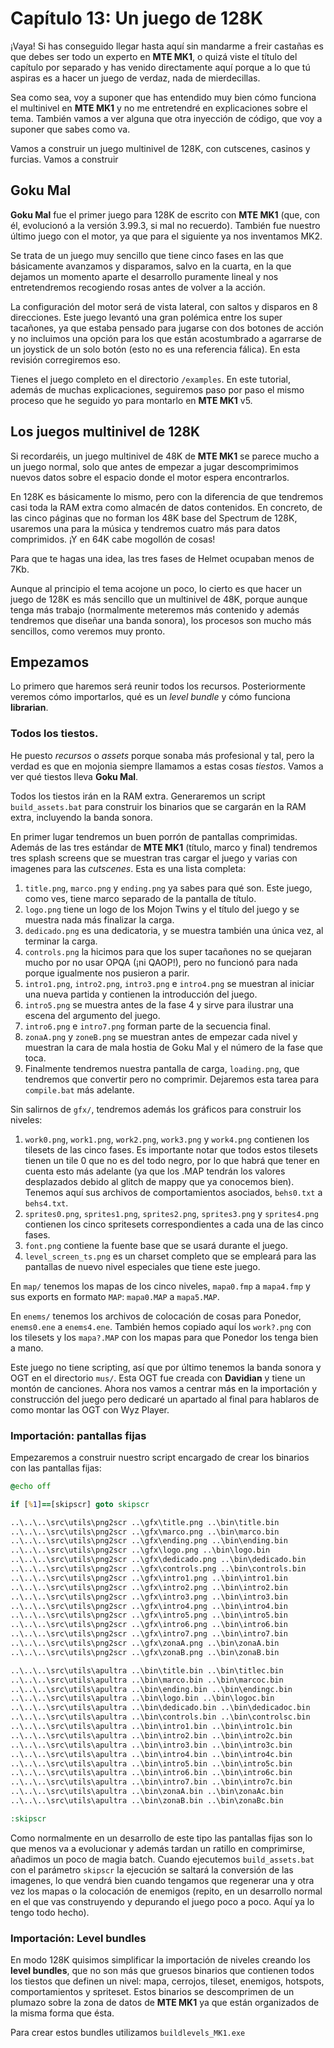 # Capítulo 13: Un juego de 128K

¡Vaya! Si has conseguido llegar hasta aquí sin mandarme a freir castañas es que debes ser todo un experto en **MTE MK1**, o quizá viste el título del capítulo por separado y has venido directamente aquí porque a lo que tú aspiras es a hacer un juego de verdaz, nada de mierdecillas. 

Sea como sea, voy a suponer que has entendido muy bien cómo funciona el multinivel en **MTE MK1** y no me entretendré en explicaciones sobre el tema. También vamos a ver alguna que otra inyección de código, que voy a suponer que sabes como va.

Vamos a construir un juego multinivel de 128K, con cutscenes, casinos y furcias. Vamos a construir

## Goku Mal

**Goku Mal** fue el primer juego para 128K de escrito con **MTE MK1** (que, con él, evolucionó a la versión 3.99.3, si mal no recuerdo). También fue nuestro último juego con el motor, ya que para el siguiente ya nos inventamos MK2.

Se trata de un juego muy sencillo que tiene cinco fases en las que básicamente avanzamos y disparamos, salvo en la cuarta, en la que dejamos un momento aparte el desarrollo puramente lineal y nos entretendremos recogiendo rosas antes de volver a la acción.

La configuración del motor será de vista lateral, con saltos y disparos en 8 direcciones. Este juego levantó una gran polémica entre los super tacañones, ya que estaba pensado para jugarse con dos botones de acción y no incluimos una opción para los que están acostumbrado a agarrarse de un joystick de un solo botón (esto no es una referencia fálica). En esta revisión corregiremos eso.

Tienes el juego completo en el directorio `/examples`. En este tutorial, además de muchas explicaciones, seguiremos paso por paso el mismo proceso que he seguido yo para montarlo en **MTE MK1** v5.

## Los juegos multinivel de 128K

Si recordaréis, un juego multinivel de 48K de **MTE MK1** se parece mucho a un juego normal, solo que antes de empezar a jugar descomprimimos nuevos datos sobre el espacio donde el motor espera encontrarlos. 

En 128K es básicamente lo mismo, pero con la diferencia de que tendremos casi toda la RAM extra como almacén de datos contenidos. En concreto, de las cinco páginas que no forman los 48K base del Spectrum de 128K, usaremos una para la música y tendremos cuatro más para datos comprimidos. ¡Y en 64K cabe mogollón de cosas!

Para que te hagas una idea, las tres fases de Helmet ocupaban menos de 7Kb.

Aunque al principio el tema acojone un poco, lo cierto es que hacer un juego de 128K es más sencillo que un multinivel de 48K, porque aunque tenga más trabajo (normalmente meteremos más contenido y además tendremos que diseñar una banda sonora), los procesos son mucho más sencillos, como veremos muy pronto. 

## Empezamos

Lo primero que haremos será reunir todos los recursos. Posteriormente veremos cómo importarlos, qué es un *level bundle* y cómo funciona **librarian**.

### Todos los tiestos.

He puesto *recursos* o *assets* porque sonaba más profesional y tal, pero la verdad es que en mojonia siempre llamamos a estas cosas *tiestos*. Vamos a ver qué tiestos lleva **Goku Mal**.

Todos los tiestos irán en la RAM extra. Generaremos un script `build_assets.bat` para construir los binarios que se cargarán en la RAM extra, incluyendo la banda sonora.

En primer lugar tendremos un buen porrón de pantallas comprimidas. Además de las tres estándar de **MTE MK1** (título, marco y final) tendremos tres splash screens que se muestran tras cargar el juego y varias con imagenes para las *cutscenes*. Esta es una lista completa:

1. `title.png`, `marco.png` y `ending.png` ya sabes para qué son. Este juego, como ves, tiene marco separado de la pantalla de título.
2. `logo.png` tiene un logo de los Mojon Twins y el título del juego y se muestra nada más finalizar la carga.
3. `dedicado.png` es una dedicatoria, y se muestra también una única vez, al terminar la carga.
4. `controls.png` la hicimos para que los super tacañones no se quejaran mucho por no usar OPQA (¡ni QAOP!), pero no funcionó para nada porque igualmente nos pusieron a parir.
5. `intro1.png`, `intro2.png`, `intro3.png` e `intro4.png` se muestran al iniciar una nueva partida y contienen la introducción del juego.
6. `intro5.png` se muestra antes de la fase 4 y sirve para ilustrar una escena del argumento del juego.
7. `intro6.png` e `intro7.png` forman parte de la secuencia final.
8. `zonaA.png` y `zoneB.png` se muestran antes de empezar cada nivel y muestran la cara de mala hostia de Goku Mal y el número de la fase que toca.
9. Finalmente tendremos nuestra pantalla de carga, `loading.png`, que tendremos que convertir pero no comprimir. Dejaremos esta tarea para `compile.bat` más adelante.

Sin salirnos de `gfx/`, tendremos además los gráficos para construir los niveles:

1. `work0.png`, `work1.png`, `work2.png`, `work3.png` y `work4.png` contienen los tilesets de las cinco fases. Es importante notar que todos estos tilesets tienen un tile 0 que no es del todo negro, por lo que habrá que tener en cuenta esto más adelante (ya que los .MAP tendrán los valores desplazados debido al glitch de mappy que ya conocemos bien). Tenemos aquí sus archivos de comportamientos asociados, `behs0.txt` a `behs4.txt`.
2. `sprites0.png`, `sprites1.png`, `sprites2.png`, `sprites3.png` y `sprites4.png` contienen los cinco spritesets correspondientes a cada una de las cinco fases.
3. `font.png` contiene la fuente base que se usará durante el juego.
4. `level_screen_ts.png` es un charset completo que se empleará para las pantallas de nuevo nivel especiales que tiene este juego.

En `map/` tenemos los mapas de los cinco niveles, `mapa0.fmp` a `mapa4.fmp` y sus exports en formato `MAP`: `mapa0.MAP` a `mapa5.MAP`.

En `enems/` tenemos los archivos de colocación de cosas para Ponedor, `enems0.ene` a `enems4.ene`. También hemos copiado aquí los `work?.png` con los tilesets y los `mapa?.MAP` con los mapas para que Ponedor los tenga bien a mano.

Este juego no tiene scripting, así que por último tenemos la banda sonora y OGT en el directorio `mus/`. Esta OGT fue creada con **Davidian** y tiene un montón de canciones. Ahora nos vamos a centrar más en la importación y construcción del juego pero dedicaré un apartado al final para hablaros de como montar las OGT con Wyz Player.

### Importación: pantallas fijas

Empezaremos a construir nuestro script encargado de crear los binarios con las pantallas fijas:

```bat
@echo off

if [%1]==[skipscr] goto skipscr

..\..\..\src\utils\png2scr ..\gfx\title.png ..\bin\title.bin
..\..\..\src\utils\png2scr ..\gfx\marco.png ..\bin\marco.bin
..\..\..\src\utils\png2scr ..\gfx\ending.png ..\bin\ending.bin
..\..\..\src\utils\png2scr ..\gfx\logo.png ..\bin\logo.bin
..\..\..\src\utils\png2scr ..\gfx\dedicado.png ..\bin\dedicado.bin
..\..\..\src\utils\png2scr ..\gfx\controls.png ..\bin\controls.bin
..\..\..\src\utils\png2scr ..\gfx\intro1.png ..\bin\intro1.bin
..\..\..\src\utils\png2scr ..\gfx\intro2.png ..\bin\intro2.bin
..\..\..\src\utils\png2scr ..\gfx\intro3.png ..\bin\intro3.bin
..\..\..\src\utils\png2scr ..\gfx\intro4.png ..\bin\intro4.bin
..\..\..\src\utils\png2scr ..\gfx\intro5.png ..\bin\intro5.bin
..\..\..\src\utils\png2scr ..\gfx\intro6.png ..\bin\intro6.bin
..\..\..\src\utils\png2scr ..\gfx\intro7.png ..\bin\intro7.bin
..\..\..\src\utils\png2scr ..\gfx\zonaA.png ..\bin\zonaA.bin
..\..\..\src\utils\png2scr ..\gfx\zonaB.png ..\bin\zonaB.bin

..\..\..\src\utils\apultra ..\bin\title.bin ..\bin\titlec.bin
..\..\..\src\utils\apultra ..\bin\marco.bin ..\bin\marcoc.bin
..\..\..\src\utils\apultra ..\bin\ending.bin ..\bin\endingc.bin
..\..\..\src\utils\apultra ..\bin\logo.bin ..\bin\logoc.bin
..\..\..\src\utils\apultra ..\bin\dedicado.bin ..\bin\dedicadoc.bin
..\..\..\src\utils\apultra ..\bin\controls.bin ..\bin\controlsc.bin
..\..\..\src\utils\apultra ..\bin\intro1.bin ..\bin\intro1c.bin
..\..\..\src\utils\apultra ..\bin\intro2.bin ..\bin\intro2c.bin
..\..\..\src\utils\apultra ..\bin\intro3.bin ..\bin\intro3c.bin
..\..\..\src\utils\apultra ..\bin\intro4.bin ..\bin\intro4c.bin
..\..\..\src\utils\apultra ..\bin\intro5.bin ..\bin\intro5c.bin
..\..\..\src\utils\apultra ..\bin\intro6.bin ..\bin\intro6c.bin
..\..\..\src\utils\apultra ..\bin\intro7.bin ..\bin\intro7c.bin
..\..\..\src\utils\apultra ..\bin\zonaA.bin ..\bin\zonaAc.bin
..\..\..\src\utils\apultra ..\bin\zonaB.bin ..\bin\zonaBc.bin

:skipscr
```

Como normalmente en un desarrollo de este tipo las pantallas fijas son lo que menos va a evolucionar y además tardan un ratillo en comprimirse, añadimos un poco de magia batch. Cuando ejecutemos `build_assets.bat` con el parámetro `skipscr` la ejecución se saltará la conversión de las imagenes, lo que vendrá bien cuando tengamos que regenerar una y otra vez los mapas o la colocación de enemigos (repito, en un desarrollo normal en el que vas construyendo y depurando el juego poco a poco. Aquí ya lo tengo todo hecho).

### Importación: Level bundles

En modo 128K quisimos simplificar la importación de niveles creando los **level bundles**, que no son más que gruesos binarios que contienen todos los tiestos que definen un nivel: mapa, cerrojos, tileset, enemigos, hotspots, comportamientos y spriteset. Estos binarios se descomprimen de un plumazo sobre la zona de datos de **MTE MK1** ya que están organizados de la misma forma que ésta.

Para crear estos bundles utilizamos `buildlevels_MK1.exe`